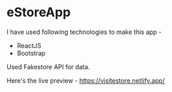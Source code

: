# eStoreApp

I have used following technologies to make this app - 
- ReactJS
- Bootstrap

Used Fakestore API for data.

Here's the live preview - https://visitestore.netlify.app/
